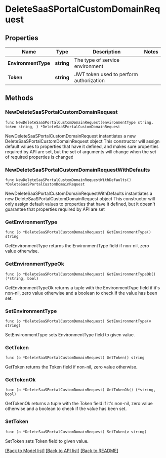 # DeleteSaaSPortalCustomDomainRequest

## Properties

Name | Type | Description | Notes
------------ | ------------- | ------------- | -------------
**EnvironmentType** | **string** | The type of service environment | 
**Token** | **string** | JWT token used to perform authorization | 

## Methods

### NewDeleteSaaSPortalCustomDomainRequest

`func NewDeleteSaaSPortalCustomDomainRequest(environmentType string, token string, ) *DeleteSaaSPortalCustomDomainRequest`

NewDeleteSaaSPortalCustomDomainRequest instantiates a new DeleteSaaSPortalCustomDomainRequest object
This constructor will assign default values to properties that have it defined,
and makes sure properties required by API are set, but the set of arguments
will change when the set of required properties is changed

### NewDeleteSaaSPortalCustomDomainRequestWithDefaults

`func NewDeleteSaaSPortalCustomDomainRequestWithDefaults() *DeleteSaaSPortalCustomDomainRequest`

NewDeleteSaaSPortalCustomDomainRequestWithDefaults instantiates a new DeleteSaaSPortalCustomDomainRequest object
This constructor will only assign default values to properties that have it defined,
but it doesn't guarantee that properties required by API are set

### GetEnvironmentType

`func (o *DeleteSaaSPortalCustomDomainRequest) GetEnvironmentType() string`

GetEnvironmentType returns the EnvironmentType field if non-nil, zero value otherwise.

### GetEnvironmentTypeOk

`func (o *DeleteSaaSPortalCustomDomainRequest) GetEnvironmentTypeOk() (*string, bool)`

GetEnvironmentTypeOk returns a tuple with the EnvironmentType field if it's non-nil, zero value otherwise
and a boolean to check if the value has been set.

### SetEnvironmentType

`func (o *DeleteSaaSPortalCustomDomainRequest) SetEnvironmentType(v string)`

SetEnvironmentType sets EnvironmentType field to given value.


### GetToken

`func (o *DeleteSaaSPortalCustomDomainRequest) GetToken() string`

GetToken returns the Token field if non-nil, zero value otherwise.

### GetTokenOk

`func (o *DeleteSaaSPortalCustomDomainRequest) GetTokenOk() (*string, bool)`

GetTokenOk returns a tuple with the Token field if it's non-nil, zero value otherwise
and a boolean to check if the value has been set.

### SetToken

`func (o *DeleteSaaSPortalCustomDomainRequest) SetToken(v string)`

SetToken sets Token field to given value.



[[Back to Model list]](../README.md#documentation-for-models) [[Back to API list]](../README.md#documentation-for-api-endpoints) [[Back to README]](../README.md)


